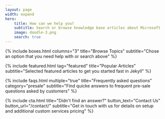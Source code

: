 ```yaml
---
layout: page
width: expand
hero:
    title: How can we help you?
    subtitle: Search or browse knowledge base articles about Microsoft Office, Ministry Platform, or About Perimeter
    image: doodle-3.png
    search: true
---
```


{% include boxes.html columns="3" title="Browse Topics" subtitle="Chose an option that you need help with or search above" %}

{% include featured.html tag="featured" title="Popular Articles" subtitle="Selected featured articles to get you started fast in Jekyll" %}

{% include faqs.html multiple="true" title="Frequently asked questions" category="presale" subtitle="Find quicke answers to frequent pre-sale questions asked by customers" %}

{% include cta.html title="Didn't find an answer?" button_text="Contact Us" button_url="/contact/" subtitle="Get in touch with us for details on setup and additional custom services pricing" %}

